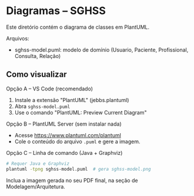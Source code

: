 # Diagramas – SGHSS

Este diretório contém o diagrama de classes em PlantUML.

Arquivos:
- sghss-model.puml: modelo de domínio (Usuario, Paciente, Profissional, Consulta, Relação)

## Como visualizar

Opção A – VS Code (recomendado)
1) Instale a extensão "PlantUML" (jebbs.plantuml)
2) Abra `sghss-model.puml`
3) Use o comando "PlantUML: Preview Current Diagram"

Opção B – PlantUML Server (sem instalar nada)
- Acesse https://www.plantuml.com/plantuml
- Cole o conteúdo do arquivo `.puml` e gere a imagem.

Opção C – Linha de comando (Java + Graphviz)
```bash
# Requer Java e Graphviz
plantuml -tpng sghss-model.puml  # gera sghss-model.png
```

Inclua a imagem gerada no seu PDF final, na seção de Modelagem/Arquitetura.
